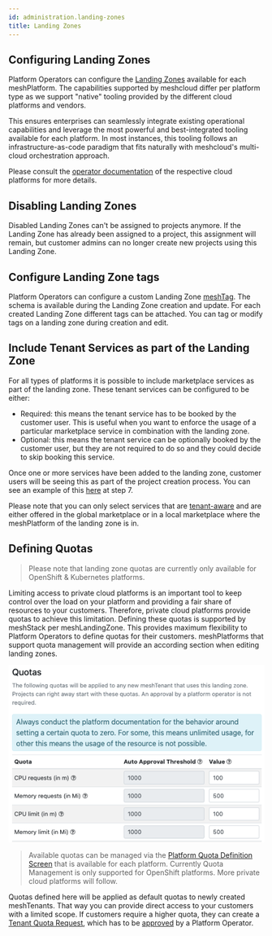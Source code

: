 ```yaml
---
id: administration.landing-zones
title: Landing Zones
---
```


## Configuring Landing Zones

Platform Operators can configure the [Landing Zones](./meshcloud.landing-zones.md) available for each meshPlatform. The capabilities supported by meshcloud differ per platform type as we support "native" tooling provided by the different cloud platforms and vendors.

This ensures enterprises can seamlessly integrate existing operational capabilities and leverage the most powerful
and best-integrated tooling available for each platform. In most instances, this tooling follows an infrastructure-as-code paradigm that fits naturally with meshcloud's multi-cloud orchestration approach.

Please consult the [operator documentation](./meshstack.index.md) of the respective cloud platforms for more details.

## Disabling Landing Zones

Disabled Landing Zones can't be assigned to projects anymore. If the Landing Zone has already been assigned to a project,
this assignment will remain, but customer admins can no longer create new projects using this Landing Zone.

## Configure Landing Zone tags

Platform Operators can configure a custom Landing Zone [meshTag](./meshstack.metadata-tags.md). The schema is available during the Landing Zone creation and update. For each created Landing Zone different tags can be attached. You can tag or modify tags on a landing zone during creation and edit.

## Include Tenant Services as part of the Landing Zone

For all types of platforms it is possible to include marketplace services as part of the landing zone. These tenant
services can be configured to be either:

- Required: this means the tenant service has to be booked by the customer user. This is useful when you want to enforce
  the usage of a particular marketplace service in combination with the landing zone.
- Optional: this means the tenant service can be optionally booked by the customer user, but they are not required to
  do so and they could decide to skip booking this service.

Once one or more services have been added to the landing zone, customer users will be seeing this as part of the project
creation process. You can see an example of this [here](./meshstack.how-to.create-project.md) at step 7.

Please note that you can only select services that are [tenant-aware](./meshstack.meshmarketplace.tenant-services.md)
and are either offered in the global marketplace or in a local marketplace where the meshPlatform of the landing zone is
in.

## Defining Quotas

> Please note that landing zone quotas are currently only available for OpenShift & Kubernetes platforms.

Limiting access to private cloud platforms is an important tool to keep control over the load on your platform and providing a fair share of resources to your customers. Therefore, private cloud platforms provide quotas to achieve this limitation. Defining these quotas is supported by meshStack per meshLandingZone. This provides maximum flexibility to Platform Operators to define quotas for their customers. meshPlatforms that support quota management will provide an according section when editing landing zones.

![Landing Zone Quota](assets/tenants/landing-zone-quota.png)

> Available quotas can be managed via the [Platform Quota Definition Screen](administration.platforms.md#manage-quota-definitions) that is available for each platform.
> Currently Quota Management is only supported for OpenShift platforms. More private cloud platforms will follow.

Quotas defined here will be applied as default quotas to newly created meshTenants. That way you can provide direct access to your customers with a limited scope. If customers require a higher quota, they can create a [Tenant Quota Request](./meshcloud.tenant-quota.md), which has to be [approved](./administration.tenants.md#tenant-quota-requests) by a Platform Operator.

